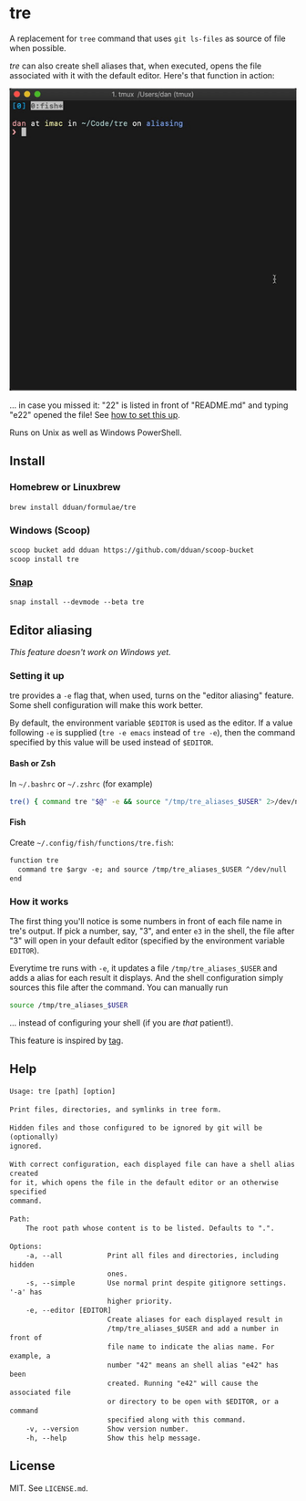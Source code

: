 # tre

A replacement for `tree` command that uses `git ls-files` as source of file when
possible.

_tre_ can also create shell aliases that, when executed, opens the file
associated with it with the default editor. Here's that function in action:

![Aliasing In Action](alias_demo.gif)

… in case you missed it: "22" is listed in front of "README.md" and typing "e22"
opened the file! See [how to set this up](#editor-aliasing).

Runs on Unix as well as Windows PowerShell.

## Install

### Homebrew or Linuxbrew

```
brew install dduan/formulae/tre
```

### Windows (Scoop)

```
scoop bucket add dduan https://github.com/dduan/scoop-bucket
scoop install tre
```

### [Snap](https://snapcraft.io)

```
snap install --devmode --beta tre
```

## Editor aliasing

*This feature doesn't work on Windows yet.*

### Setting it up

tre provides a `-e` flag that, when used, turns on the "editor aliasing"
feature. Some shell configuration will make this work better.

By default, the environment variable `$EDITOR` is used as the editor. If a value
following `-e` is supplied (`tre -e emacs` instead of `tre -e`), then the
command specified by this value will be used instead of `$EDITOR`.

#### Bash or Zsh

In `~/.bashrc` or `~/.zshrc` (for example)

```bash
tre() { command tre "$@" -e && source "/tmp/tre_aliases_$USER" 2>/dev/null; }
```

#### Fish

Create `~/.config/fish/functions/tre.fish`:

```fish
function tre
  command tre $argv -e; and source /tmp/tre_aliases_$USER ^/dev/null
end
```


### How it works

The first thing you'll notice is some numbers in front of each file name in
tre's output. If pick a number, say, "3", and enter `e3` in the shell, the file
after "3" will open in your default editor (specified by the environment
variable `EDITOR`).

Everytime tre runs with `-e`, it updates a file `/tmp/tre_aliases_$USER`
and adds a alias for each result it displays. And the shell configuration simply
sources this file after the command. You can manually run

```bash
source /tmp/tre_aliases_$USER
```

… instead of configuring your shell (if you are _that_ patient!).

This feature is inspired by [tag](https://github.com/keith/tag).

## Help

```
Usage: tre [path] [option]

Print files, directories, and symlinks in tree form.

Hidden files and those configured to be ignored by git will be (optionally)
ignored.

With correct configuration, each displayed file can have a shell alias created
for it, which opens the file in the default editor or an otherwise specified
command.

Path:
    The root path whose content is to be listed. Defaults to ".".

Options:
    -a, --all           Print all files and directories, including hidden
                        ones.
    -s, --simple        Use normal print despite gitignore settings. '-a' has
                        higher priority.
    -e, --editor [EDITOR]
                        Create aliases for each displayed result in
                        /tmp/tre_aliases_$USER and add a number in front of
                        file name to indicate the alias name. For example, a
                        number "42" means an shell alias "e42" has been
                        created. Running "e42" will cause the associated file
                        or directory to be open with $EDITOR, or a command
                        specified along with this command.
    -v, --version       Show version number.
    -h, --help          Show this help message.
```

## License

MIT. See `LICENSE.md`.
